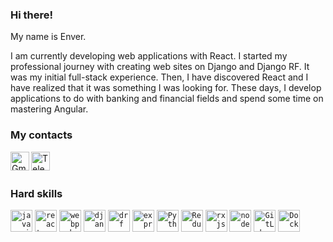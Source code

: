 
### Hi there!
  
My name is Enver. 

I am currently developing web applications with React. I started my professional journey with creating web sites on Django and Django RF. It was my initial full-stack experience. Then, I have discovered React and I have realized that it was something I was looking for. These days, I develop applications to do with banking and financial fields and spend some time on mastering Angular.

### My contacts
  
<!-- <a href="https://www.linkedin.com/in/">
  <img align="left" alt="LinkedIn" title="LinkedIn" width="30px" src="https://upload.wikimedia.org/wikipedia/commons/thumb/e/e9/Linkedin_icon.svg/640px-Linkedin_icon.svg.png" />
</a> -->
<a href="mailto:enveryakubov@gmail.com">
  <img align="left" alt="Gmail" title="Gmail" width="30px" src="https://upload.wikimedia.org/wikipedia/commons/thumb/2/2e/Gmail_2020.png/640px-Gmail_2020.png" />
</a>
<a href="https://t.me/">
  <img align="left" alt="Telegram" title="Telegram" width="30px" src="https://upload.wikimedia.org/wikipedia/commons/thumb/8/83/Telegram_2019_Logo.svg/1920px-Telegram_2019_Logo.svg.png" />
</a>

<br />

<br />

### Hard skills

<code><img height="35" alt="javascript" title="Javascript" src="https://media.vlpt.us/images/soom/post/6d36a847-bd07-479a-9953-76cdc9e5afe2/6288755792019456.jpeg"></code>
<code><img height="35" alt="react" title="React JS" src="https://res.cloudinary.com/practicaldev/image/fetch/s--3zWuwYa3--/c_imagga_scale,f_auto,fl_progressive,h_900,q_auto,w_1600/https://dev-to-uploads.s3.amazonaws.com/uploads/articles/pdib9r9rk5j1m7oala1p.png"></code>
<code><img height="35" alt="webpack" title="Webpack" src="https://raw.githubusercontent.com/webpack/media/master/logo/icon-square-big.png"></code>
<code><img height="35" alt="django" title="Django" src="https://encrypted-tbn0.gstatic.com/images?q=tbn:ANd9GcSOTxlcL2JMKCLGd4bLxVZ8KtY81PxyEY1Wr0U8UauEPz0IrF1-ZAvixW-8sGvwj-ZaayA&usqp=CAU"></code>
<code><img height="35" alt="drf" title="DRF" src="https://encrypted-tbn0.gstatic.com/images?q=tbn:ANd9GcTgrcVkgorxwsK1dt1g0QPO8FVH7agby6j6HqihwKxEbkRs5ZQjhPoAjgc-6QxYrVnFMUI&usqp=CAU"></code>
<code><img height="35" alt="express" title="Express JS" src="https://miro.medium.com/max/1838/0*r1BTGwo9cd8IGNQQ.jpeg"></code>
<code><img height="35" alt="Python" title="Python" src="https://web-creator.ru/uploads/Page/19/python.svg"></code>
<code><img height="35" alt="Redux" title="Redux" src="https://blog.telexarsoftware.com/wp-content/uploads/2019/11/logo-redux.png"></code>
<code><img height="35" alt="rxjs" title="Rxjs" src="https://cdn.worldvectorlogo.com/logos/rxjs-1.svg"></code>
<code><img height="35" alt="node" title="Node JS" src="https://designlogovector.com/wp-content/uploads/2022/02/node-js-logo-svg-300x300.jpg"></code>
<code><img height="35" alt="GitLab" title="GitLab" src="https://nuts-agency.ru/upload/iblock/bac/bacce1db8d3d0810626b33e9ed0f1545.png"></code>
<code><img height="35" alt="Docker" title="Docker" src="https://www.docker.com/sites/default/files/d8/2019-07/vertical-logo-monochromatic.png"></code>


<br />
